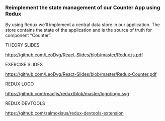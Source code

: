 ### Reimplement the state management of our Counter App using Redux

By using Redux we’ll implement a central data store in our application. 
The store contains the state of the application and is the source of truth for component “Counter”. 


THEORY SLIDES

https://github.com/LeoDvg/React-Slides/blob/master/Redux.js.pdf

EXERCISE SLIDES

https://github.com/LeoDvg/React-Slides/blob/master/Redux-Counter.pdf

REDUX LOGO

https://github.com/reactjs/redux/blob/master/logo/logo.svg

REDUX DEVTOOLS

https://github.com/zalmoxisus/redux-devtools-extension
